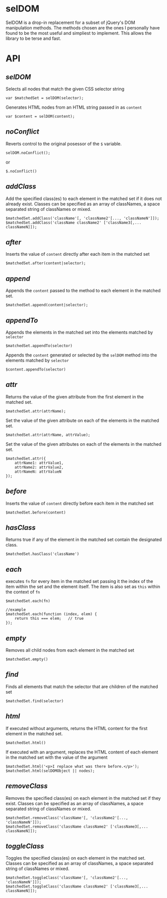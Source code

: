 selDOM
======

SelDOM is a drop-in replacement for a subset of jQuery's DOM manipulation methods. The methods chosen are the ones I personally have found to be the most useful and simpliest to implement. This allows the library to be terse and fast.

API
======

*selDOM*
--------
	
Selects all nodes that match the given CSS selector string

	var $matchedSet = selDOM(selector);

Generates HTML nodes from an HTML string passed in as `content`

	var $content = selDOM(content);


*noConflict*
--------
	
Reverts control to the original posessor of the `$` variable. 

	selDOM.noConflict();
or
	
	$.noConflict()


*addClass*
---------
Add the specified class(es) to each element in the matched set if it does not already exist. Classes can be specified as an array of classNames, a space separated string of classNames or mixed.

	$matchedSet.addClass('className'[, 'className2'[..., 'classNameN']]);
	$matchedSet.addClass('className className2' ['className3[,... classNameN]]);

*after*
--------
Inserts the value of `content` directly after each item in the matched set

	$matchedSet.after(content|selector);

*append*
--------

Appends the `content` passed to the method to each element in the matched set.
	
	$matchedSet.append(content|selector);


*appendTo*
--------

Appends the elements in the matched set into the elements matched by `selector`
	
	$matchedSet.appendTo(selector)

Appends the `content` generated or selected by the `selDOM` method into the elements matched by `selector`

	$content.appendTo(selector)

*attr*
-----
Returns the value of the given attribute from the first element in the matched set.

	$matchedSet.attr(attrName);

Set the value of the given attribute on each of the elements in the matched set.

	$matchedSet.attr(attrName, attrValue);


Set the value of the given attributes on each of the elements in the matched set.

	$matchedSet.attr({
		attrName1: attrValue1,
		attrName2: attrValue2,
		attrNameN: attrValueN
	});

*before*
--------
Inserts the value of `content` directly before each item in the matched set

	$matchedSet.before(content)

*hasClass*
--------
Returns true if any of the element in the matched set contain the designated class.

	$matchedSet.hasClass('className')

*each*
----
executes `fn` for every item in the matched set passing it the index of the item within the set and the element itself. The item is also set as `this` within the context of `fn`
	
	$matchedSet.each(fn)

	//example
	$matchedSet.each(function (index, elem) {
		return this === elem;	// true
	});

*empty*
-------
Removes all child nodes from each element in the matched set

	$matchedSet.empty()

*find*
-----
Finds all elements that match the selector that are children of the matched set

	$matchedSet.find(selector)

*html*
-------
If executed without arguments, returns the HTML content for the first element in the matched set.

	$matchedSet.html()

If executed with an argument, replaces the HTML content of each element in the matched set with the value of the argument

	$matchedSet.html('<p>I replace what was there before.</p>');
	$matchedSet.html(selDOMObject || nodes);

*removeClass*
---------
Removes the specified class(es) on each element in the matched set if they exist. Classes can be specified as an array of classNames, a space separated string of classNames or mixed.

	$matchedSet.removeClass('className'[, 'className2'[..., 'classNameN']]);
	$matchedSet.removeClass('className className2' ['className3[,... classNameN]]);

*toggleClass*
---------
Toggles the specified class(es) on each element in the matched set. Classes can be specified as an array of classNames, a space separated string of classNames or mixed.

	$matchedSet.toggleClass('className'[, 'className2'[..., 'classNameN']]);
	$matchedSet.toggleClass('className className2' ['className3[,... classNameN]]);
